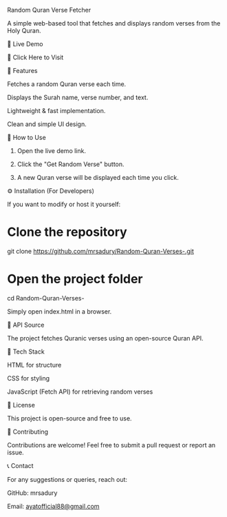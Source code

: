 Random Quran Verse Fetcher



A simple web-based tool that fetches and displays random verses from the Holy Quran.

🌟 Live Demo

🔗 Click Here to Visit

📌 Features

Fetches a random Quran verse each time.

Displays the Surah name, verse number, and text.

Lightweight & fast implementation.

Clean and simple UI design.


🚀 How to Use

1. Open the live demo link.


2. Click the "Get Random Verse" button.


3. A new Quran verse will be displayed each time you click.



⚙️ Installation (For Developers)

If you want to modify or host it yourself:

# Clone the repository
git clone https://github.com/mrsadury/Random-Quran-Verses-.git

# Open the project folder
cd Random-Quran-Verses-

Simply open index.html in a browser.

📜 API Source

The project fetches Quranic verses using an open-source Quran API.

🎨 Tech Stack

HTML for structure

CSS for styling

JavaScript (Fetch API) for retrieving random verses


📄 License

This project is open-source and free to use.

🤝 Contributing

Contributions are welcome! Feel free to submit a pull request or report an issue.

📞 Contact

For any suggestions or queries, reach out:

GitHub: mrsadury

Email: ayatofficial88@gmail.com



